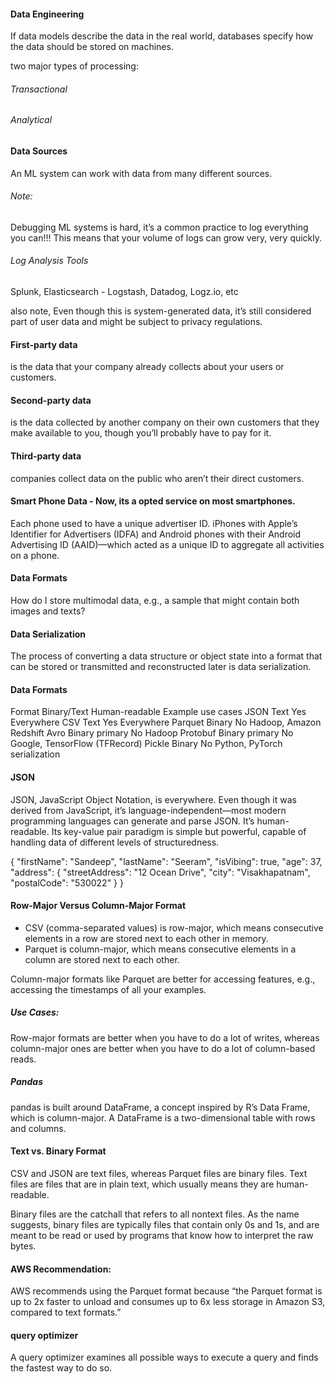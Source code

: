 #### Data Engineering 

If data models describe the data in the real world, databases specify how the data should be stored on machines. 

two major types of processing: 
###### Transactional 
###### Analytical

#### Data Sources 
An ML system can work with data from many different sources. 


###### Note: 
Debugging ML systems is hard, it’s a common practice to log everything you can!!! 
This means that your volume of logs can grow very, very quickly. 

###### Log Analysis Tools
Splunk, Elasticsearch - Logstash, Datadog, Logz.io, etc

also note, Even though this is system-generated data, it’s still considered part of user data and might be subject to privacy regulations. 

#### First-party data
is the data that your company already collects about your users or customers. 

#### Second-party data  
is the data collected by another company on their own customers that they make available to you, though you’ll probably have to pay for it. 

#### Third-party data
companies collect data on the public who aren’t their direct customers.



#### Smart Phone Data - Now, its a opted service on most smartphones. 
Each phone used to have a unique advertiser ID. iPhones with Apple’s Identifier for Advertisers (IDFA) and Android phones with their Android Advertising ID (AAID)—which acted as a unique ID to aggregate all activities on a phone. 


#### Data Formats 

How do I store multimodal data, e.g., a sample that might contain both images and texts?

#### Data Serialization 
The process of converting a data structure or object state into a format that can be stored or transmitted and reconstructed later is data serialization. 

#### Data Formats 
Format	Binary/Text	Human-readable	Example use cases
JSON	Text	Yes	Everywhere
CSV	Text	Yes	Everywhere
Parquet	Binary	No	Hadoop, Amazon Redshift
Avro	Binary primary	No	Hadoop
Protobuf	Binary primary	No	Google, TensorFlow (TFRecord)
Pickle	Binary	No	Python, PyTorch serialization


#### JSON 
JSON, JavaScript Object Notation, is everywhere. Even though it was derived from JavaScript, it’s language-independent—most modern programming languages can generate and parse JSON. It’s human-readable. Its key-value pair paradigm is simple but powerful, capable of handling data of different levels of structuredness.

{
  "firstName": "Sandeep",
  "lastName": "Seeram",
  "isVibing": true,
  "age": 37,
  "address": {
    "streetAddress": "12 Ocean Drive",
    "city": "Visakhapatnam",
    "postalCode": "530022"
  }
}

#### Row-Major Versus Column-Major Format 

- CSV (comma-separated values) is row-major, which means consecutive elements in a row are stored next to each other in memory. 
- Parquet is column-major, which means consecutive elements in a column are stored next to each other. 

 Column-major formats like Parquet are better for accessing features, e.g., accessing the timestamps of all your examples.

##### Use Cases: 
 Row-major formats are better when you have to do a lot of writes, whereas column-major ones are better when you have to do a lot of column-based reads. 


##### Pandas 
pandas is built around DataFrame, a concept inspired by R’s Data Frame, which is column-major. A DataFrame is a two-dimensional table with rows and columns. 


#### Text vs. Binary Format
CSV and JSON are text files, whereas Parquet files are binary files. Text files are files that are in plain text, which usually means they are human-readable. 

Binary files are the catchall that refers to all nontext files. As the name suggests, binary files are typically files that contain only 0s and 1s, and are meant to be read or used by programs that know how to interpret the raw bytes. 

#### AWS Recommendation: 

AWS recommends using the Parquet format because “the Parquet format is up to 2x faster to unload and consumes up to 6x less storage in Amazon S3, compared to text formats.”

#### query optimizer
A query optimizer examines all possible ways to execute a query and finds the fastest way to do so. 

